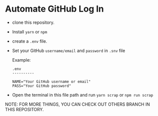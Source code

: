 # Automate GitHub Log In

- clone this repository.
- Install `yarn` or `npm`
- create a `.env` file.
- Set your GitHub `username/email` and `password` in `.snv` file <be>

  Example:
  ```
  .env
  ----------

  NAME="Your GitHub username or email"
  PASS="Your GitHub password"
  ```

- Open the terminal in this file path and run `yarn scrap` or `npm run scrap`

NOTE: FOR MORE THINGS, YOU CAN CHECK OUT OTHERS BRANCH IN THIS REPOSITORY.